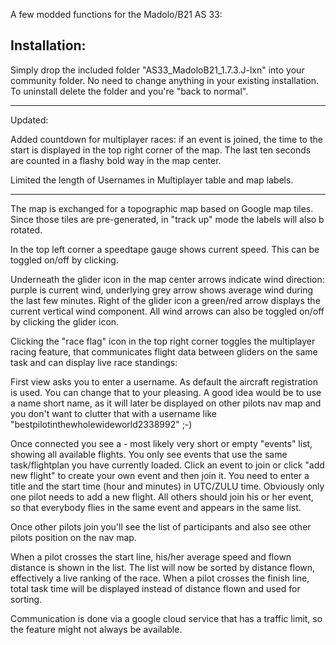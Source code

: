 ﻿A few modded functions for the Madolo/B21 AS 33:

<h2>Installation:</h2>
Simply drop the included folder "AS33_MadoloB21_1.7.3.J-lxn" into your community folder. No need to change anything in your existing installation. To uninstall delete the folder and you're "back to normal".

------------------------------

Updated:

Added countdown for multiplayer races: if an event is joined, the time to the start is displayed in the top right corner of the map. The last ten seconds are counted in a flashy bold way in the map center.

Limited the length of Usernames in Multiplayer table and map labels.

------------------------------

The map is exchanged for a topographic map based on Google map tiles. Since those tiles are pre-generated, in "track up" mode the labels will also b rotated.

In the top left corner a speedtape gauge shows current speed. This can be toggled on/off by clicking.

Underneath the glider icon in the map center arrows indicate wind direction: purple is current wind, underlying grey arrow shows average wind during the last few minutes. Right of the glider icon a green/red arrow displays the current vertical wind component. All wind arrows can also be toggled on/off by clicking the glider icon.

Clicking the "race flag" icon in the top right corner toggles the multiplayer racing feature, that communicates flight data between gliders on the same task and can display live race standings:

First view asks you to enter a username. As default the aircraft registration is used. You can change that to your pleasing. A good idea would be to use a name short name, as it will later be displayed on other pilots nav map and you don't want to clutter that with a username like "bestpilotinthewholewideworld2338992" ;-) 

Once connected you see a - most likely very short or empty "events" list, showing all available flights. You only see events that use the same task/flightplan you have currently loaded. Click an event to join or click "add new flight" to create your own event and then join it. You need to enter a title and the start time (hour and minutes) in UTC/ZULU time. Obviously only one pilot needs to add a new flight. All others should join his or her event, so that everybody flies in the same event and appears in the same list.

Once other pilots join you'll see the list of participants and also see other pilots position on the nav map.

When a pilot crosses the start line, his/her average speed and flown distance is shown in the list. The list will now be sorted by distance flown, effectively a live ranking of the race. When a pilot crosses the finish line, total task time will be displayed instead of distance flown and used for sorting.

Communication is done via a google cloud service that has a traffic limit, so the feature might not always be available.
